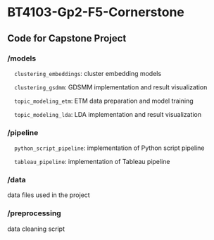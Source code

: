 # BT4103-Gp2-F5-Cornerstone
## Code for Capstone Project 

### /models

&nbsp;&nbsp;&nbsp;&nbsp;`clustering_embeddings`: cluster embedding models
  
&nbsp;&nbsp;&nbsp;&nbsp;`clustering_gsdmm`: GDSMM implementation and result visualization
  
&nbsp;&nbsp;&nbsp;&nbsp;`topic_modeling_etm`: ETM data preparation and model training 
  
&nbsp;&nbsp;&nbsp;&nbsp;`topic_modeling_lda`: LDA implementation and result visualization


### /pipeline

&nbsp;&nbsp;&nbsp;&nbsp;`python_script_pipeline`: implementation of Python script pipeline
  
&nbsp;&nbsp;&nbsp;&nbsp;`tableau_pipeline`: implementation of Tableau pipeline


### /data

data files used in the project

### /preprocessing

data cleaning script
